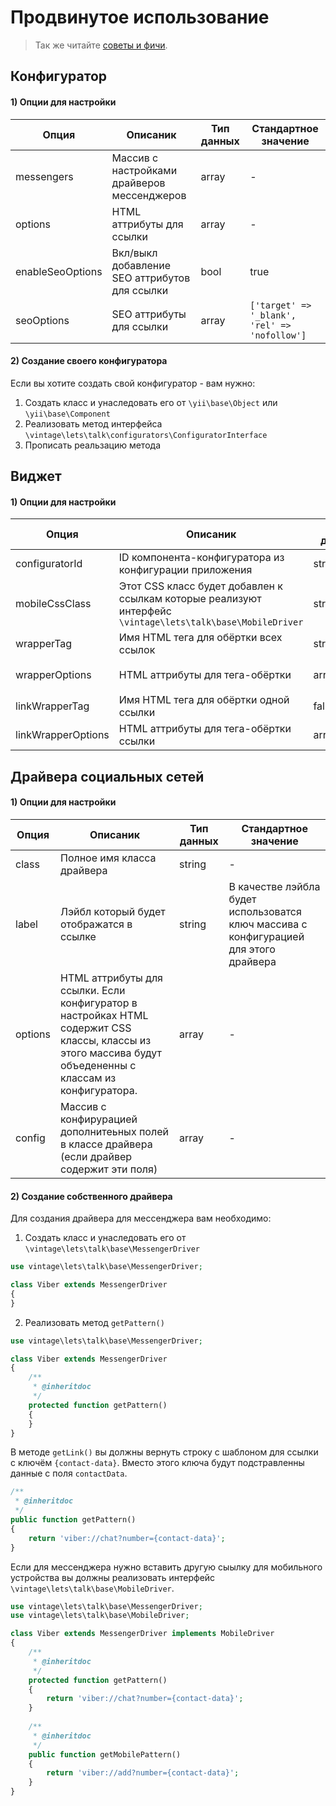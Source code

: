 Продвинутое использование
=========================
> Так же читайте [cоветы и фичи](tips-and-tricks.md).

Конфигуратор
------------

#### 1) Опции для настройки

| Опция | Описаник | Тип данных | Стандартное значение |
|-------|----------|------------|----------------------|
|messengers         |Массив с настройками драйверов мессенджеров    |array  |-|
|options            |HTML аттрибуты для ссылки                      |array  |-|
|enableSeoOptions   |Вкл/выкл добавление SEO аттрибутов для ссылки  |bool   |true|
|seoOptions         |SEO аттрибуты для ссылки                       |array  |`['target' => '_blank', 'rel' => 'nofollow']`|

#### 2) Создание своего конфигуратора

Если вы хотите создать свой конфигуратор - вам нужно:
1. Создать класс и унаследовать его от `\yii\base\Object` или `\yii\base\Component`
2. Реализовать метод интерфейса `\vintage\lets\talk\configurators\ConfiguratorInterface`
3. Прописать реальзацию метода

Виджет
------

#### 1) Опции для настройки

| Опция | Описаник | Тип данных | Стандартное значение |
|-------|----------|------------|----------------------|
|configuratorId     |ID компонента-конфигуратора из конфигурации приложения     |string     |-|
|mobileCssClass     |Этот CSS класс будет добавлен к ссылкам которые реализуют интерфейс `\vintage\lets\talk\base\MobileDriver`| string| visible-xs|
|wrapperTag         |Имя HTML тега для обёртки всех ссылок                      |string     |ul|
|wrapperOptions     |HTML аттрибуты для тега-обёртки                            |array      |`['class' => 'social-share']`|
|linkWrapperTag     |Имя HTML тега для обёртки одной ссылки                     |false/string|li|
|linkWrapperOptions |HTML аттрибуты для тега-обёртки ссылки                     |array      |-|

Драйвера социальных сетей
-------------------------

#### 1) Опции для настройки

| Опция | Описаник | Тип данных | Стандартное значение |
|----|----|----|----|
|class   |Полное имя класса драйвера |string |-|
|label   |Лэйбл который будет отображатся в ссылке |string |В качестве лэйбла будет использоватся ключ массива с конфигурацией для этого драйвера|
|options |HTML аттрибуты для ссылки. Если конфигуратор в настройках HTML содержит CSS классы, классы из этого массива будут объедененны с классам из конфигуратора. |array| -|
|config  |Массив с конфирурацией дополнитеьных полей в классе драйвера (если драйвер содержит эти поля) |array |-|

#### 2) Создание собственного драйвера

Для создания драйвера для мессенджера вам необходимо:

1. Создать класс и унаследовать его от `\vintage\lets\talk\base\MessengerDriver`
```php
use vintage\lets\talk\base\MessengerDriver;

class Viber extends MessengerDriver
{
}
```

2. Реализовать метод `getPattern()`

```php
use vintage\lets\talk\base\MessengerDriver;

class Viber extends MessengerDriver
{
    /**
     * @inheritdoc
     */
    protected function getPattern()
    {
    }
}
```

В методе `getLink()` вы должны вернуть строку с шаблоном для ссылки
с ключём `{contact-data}`. Вместо этого ключа будут подстравленны данные с поля `contactData`.

```php
/**
 * @inheritdoc
 */
public function getPattern()
{
    return 'viber://chat?number={contact-data}';
}
```

Если для мессенджера нужно вставить другую сыылку для мобильного устройства
вы должны реализовать интерфейс `\vintage\lets\talk\base\MobileDriver`.

```php
use vintage\lets\talk\base\MessengerDriver;
use vintage\lets\talk\base\MobileDriver;

class Viber extends MessengerDriver implements MobileDriver
{
    /**
     * @inheritdoc
     */
    protected function getPattern()
    {
        return 'viber://chat?number={contact-data}';
    }
    
    /**
     * @inheritdoc
     */
    public function getMobilePattern()
    {
        return 'viber://add?number={contact-data}';
    }
}
```